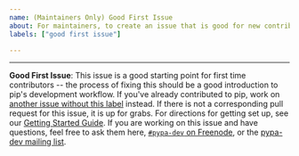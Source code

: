 ```yaml
---
name: (Maintainers Only) Good First Issue
about: For maintainers, to create an issue that is good for new contributors
labels: ["good first issue"]

---
```


<!-- Write the issue below, provide clear instructions for resolution -->

<!-- End of issue content. -->
<!-- Leave the following intact -->

---

**Good First Issue**: This issue is a good starting point for first time contributors -- the process of fixing this should be a good introduction to pip's development workflow. If you've already contributed to pip, work on [another issue without this label](https://github.com/pypa/pip/issues?utf8=%E2%9C%93&q=is%3Aissue+is%3Aopen+-label%3A%22good+first+issue%22) instead. If there is not a corresponding pull request for this issue, it is up for grabs. For directions for getting set up, see our [Getting Started Guide](https://pip.pypa.io/en/latest/development/getting-started/). If you are working on this issue and have questions, feel free to ask them here, [`#pypa-dev` on Freenode](https://webchat.freenode.net/?channels=%23pypa-dev), or the [pypa-dev mailing list](https://groups.google.com/forum/#!forum/pypa-dev).
